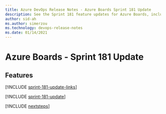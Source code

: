 ```yaml
---
title: Azure DevOps Release Notes - Azure Boards Sprint 181 Update
description: See the Sprint 181 feature updates for Azure Boards, including next steps.
author: sid-ah
ms.author: simerzou
ms.technology: devops-release-notes
ms.date: 01/14/2021
---
```


# Azure Boards - Sprint 181 Update

## Features

[!INCLUDE [sprint-181-update-links](../includes/boards/sprint-181-update-links.md)]

[!INCLUDE [sprint-181-update](../includes/boards/sprint-181-update.md)]

[!INCLUDE [nextsteps](../includes/nextsteps.md)]
